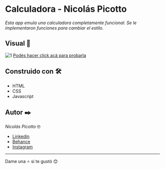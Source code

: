 # Calculadora - Nicolás Picotto

_Esta app emula una calculadora completamente funcional. Se le implementaron funciones para cambiar el estilo._

## Visual 🚀

![1](https://github.com/NicoPicotto/calculadoraTest/blob/master/Captura.JPG)
[Podés hacer click acá para probarla](https://dazzling-sammet-40be4e.netlify.app/)

## Construido con 🛠️
 * HTML
 * CSS
 * Javascript

## Autor ✒️

_Nicolás Picotto_ :nerd_face:

 * [Linkedin](https://github.com/NicoPicotto)
 * [Behance](https://www.behance.net/nicolaspicotto)
 * [Instagram](https://www.instagram.com/npicotto)

---
Dame una :star: si te gustó 😊
